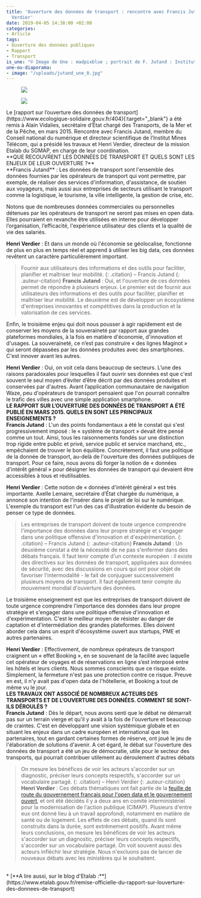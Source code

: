 ```yaml
---
title: 'Ouverture des données de transport : rencontre avec Francis Jutand et Henri
  Verdier'
date: 2019-04-05 14:38:00 +02:00
categories:
- Article
tags:
- Ouverture des données publiques
- Rapport
- Transport
is_une: "© Image de Une : madpixblue ; portrait de F. Jutand : Institut Mines-Télécom"
une-ou-diaporama:
- image: "/uploads/jutand_une_0.jpg"
---
```


<figure class='image-left' style='width: 30%; margin-right: 5px;'><img src="/uploads/f-jutand-0585-_0.jpg"/></figure><figure class='image-left' style='width: 30%; margin-right: 10px;'><img src="/uploads/henriverdier_03.jpg"/></figure>
Le [rapport sur l’ouverture des données de transport](https://www.ecologique-solidaire.gouv.fr/404){:target="_blank"} a été remis à Alain Vidalies, secrétaire d’État chargé des Transports, de la Mer et de la Pêche, en mars 2015. Rencontre avec Francis Jutand, membre du Conseil national du numérique et directeur scientifique de l’Institut Mines Télécom, qui a présidé les travaux et Henri Verdier, directeur de la mission Etalab du SGMAP, en charge de leur coordination.
<br>
**QUE RECOUVRENT LES DONNÉES DE TRANSPORT ET QUELS SONT LES ENJEUX DE LEUR OUVERTURE ?**
<br>
**Francis Jutand** : Les données de transport sont l'ensemble des données fournies par les opérateurs de transport qui vont permettre, par exemple, de réaliser des services d'information, d'assistance, de soutien aux voyageurs, mais aussi aux entreprises de secteurs utilisant le transport comme la logistique, le tourisme, la ville intelligente, la gestion de crise, etc.

Notons que de nombreuses données commerciales ou personnelles détenues par les opérateurs de transport ne seront pas mises en open data. Elles pourraient en revanche être utilisées en interne pour développer l’organisation, l’efficacité, l'expérience utilisateur des clients et la qualité de vie des salariés.

**Henri Verdier** : Et dans un monde où l'économie se géolocalise, fonctionne de plus en plus en temps réel et apprend à utiliser les big data, ces données revêtent un caractère particulièrement important.

> Fournir aux utilisateurs des informations et des outils pour faciliter, planifier et maîtriser leur mobilité.
{: .citation}
– Francis Jutand
{: .auteur-citation}
**Francis Jutand** : Oui, et l'ouverture de ces données permet de répondre à plusieurs enjeux. Le premier est de fournir aux utilisateurs des informations et des outils pour faciliter, planifier et maîtriser leur mobilité. Le deuxième est de développer un écosystème d'entreprises innovantes et compétitives dans la production et la valorisation de ces services.

Enfin, le troisième enjeu qui doit nous pousser à agir rapidement est de conserver les moyens de la souveraineté par rapport aux grandes plateformes mondiales, à la fois en matière d'économie, d'innovation et d'usages. La souveraineté, ce n’est pas construire  « des lignes Maginot » qui seront dépassées par les données produites avec des smartphones. C'est innover avant les autres.

**Henri Verdier** : Oui, on voit cela dans beaucoup de secteurs. L’une des raisons paradoxales pour lesquelles il faut ouvrir ses données est que c'est souvent le seul moyen d’éviter d’être décrit par des données produites et conservées par d'autres. Avant l’application communautaire de navigation Waze, peu d'opérateurs de transport pensaient que l'on pourrait connaître le trafic des villes avec une simple application smartphone.
<br>
**LE RAPPORT SUR L’OUVERTURE DES DONNÉES DE TRANSPORT A ÉTÉ PUBLIÉ EN MARS 2015. QUELS EN SONT LES PRINCIPAUX ENSEIGNEMENTS ?**
<br>
**Francis Jutand** : L'un des points fondamentaux a été le constat qui s'est progressivement imposé : le « système de transport » devait être pensé comme un tout. Ainsi, tous les raisonnements fondés sur une distinction trop rigide entre public et privé, service public et service marchand, etc., empêchaient de trouver le bon équilibre. Concrètement, il faut une politique de la donnée de transport, au-delà de l'ouverture des données publiques de transport. Pour ce faire, nous avons dû forger la notion de « données d'intérêt général » pour désigner les données de transport qui devaient être accessibles à tous et réutilisables.

**Henri Verdier** : Cette notion de « données d'intérêt général » est très importante. Axelle Lemaire, secrétaire d’État chargée du numérique, a annoncé son intention de l'insérer dans le projet de loi sur le numérique. L'exemple du transport est l'un des cas d'illustration évidente du besoin de penser ce type de données.

> Les entreprises de transport doivent de toute urgence comprendre l'importance des données dans leur propre stratégie et s'engager dans une politique offensive d'innovation et d'expérimentation.
{: .citation}
– Francis Jutand
{: .auteur-citation}
**Francis Jutand** : Un deuxième constat a été la nécessité de ne pas s'enfermer dans des débats français. Il faut tenir compte d'un contexte européen : il existe des directives sur les données de transport, appliquées aux données de sécurité, avec des discussions en cours qui ont pour objet de favoriser l'intermodalité - le fait de conjuguer successivement plusieurs moyens de transport. Il faut également tenir compte du mouvement mondial d'ouverture des données.

Le troisième enseignement est que les entreprises de transport doivent de toute urgence comprendre l'importance des données dans leur propre stratégie et s'engager dans une politique offensive d'innovation et d'expérimentation. C'est le meilleur moyen de résister au danger de captation et d'intermédiation des grandes plateformes. Elles doivent aborder cela dans un esprit d'écosystème ouvert aux startups, PME et autres partenaires.

**Henri Verdier** : Effectivement, de nombreux opérateurs de transport craignent un « effet Booking », en se souvenant de la facilité avec laquelle cet opérateur de voyages et de réservations en ligne s’est interposé entre les hôtels et leurs clients. Nous sommes conscients que ce risque existe. Simplement, la fermeture n'est pas une protection contre ce risque. Preuve en est, il n'y avait pas d'open data de l'hôtellerie, et Booking a tout de même vu le jour.
<br>
**LES TRAVAUX ONT ASSOCIÉ DE NOMBREUX ACTEURS DES TRANSPORTS ET DE L’OUVERTURE DES DONNÉES. COMMENT SE SONT-ILS DÉROULÉS ?**
<br>
**Francis Jutand** : Dès le départ, nous avons senti que le débat ne démarrait pas sur un terrain vierge et qu'il y avait à la fois de l'ouverture et beaucoup de craintes. C'est en développant une vision systémique globale et en situant les enjeux dans un cadre européen et international que les partenaires, tout en gardant certaines formes de réserve, ont joué le jeu de l'élaboration de solutions d'avenir. A cet égard, le débat sur l'ouverture des données de transport a été un jeu de démocratie, utile pour le secteur des transports, qui pourrait contribuer utilement au déroulement d'autres débats

> On mesure les bénéfices de voir les acteurs s'accorder sur un diagnostic, préciser leurs concepts respectifs, s'accorder sur un vocabulaire partagé.
{: .citation}
– Henri Verdier
{: .auteur-citation}
**Henri Verdier** : Ces débats thématiques ont fait partie de la [feuille de route du gouvernement français pour l'open data et le gouvernement ouvert](https://www.etalab.gouv.fr/en/lafeuillederoutedugouvernementenmatieredouvertureetdepartagedesdonneespubliques), et ont été décidés il y a deux ans en comité interministériel pour la modernisation de l'action publique (CIMAP). Plusieurs d'entre eux ont donné lieu à un travail approfondi, notamment en matière de santé ou de logement. Les effets de ces débats, quand ils sont construits dans la durée, sont extrêmement positifs. Avant même leurs conclusions, on mesure les bénéfices de voir les acteurs s'accorder sur un diagnostic, préciser leurs concepts respectifs, s'accorder sur un vocabulaire partagé. On voit souvent aussi des acteurs infléchir leur stratégie. Nous n'excluons pas de lancer de nouveaux débats avec les ministères qui le souhaitent.
<br>
* [**A lire aussi, sur le blog d'Etalab :**](https://www.etalab.gouv.fr/remise-officielle-du-rapport-sur-louverture-des-donnees-de-transport) 

